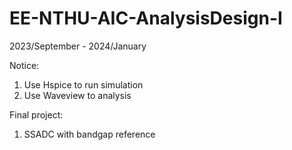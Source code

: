 # EE-NTHU-AIC-AnalysisDesign-I

2023/September - 2024/January

Notice:
1. Use Hspice to run simulation
2. Use Waveview to analysis

Final project:
1. SSADC with bandgap reference
